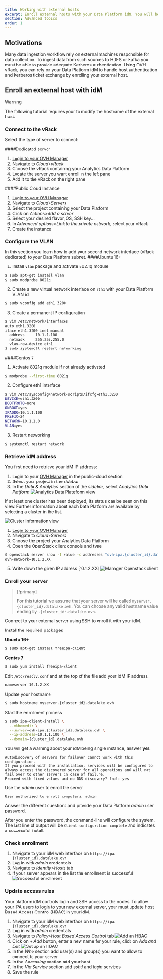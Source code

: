 ```yaml
---
title: Working with external hosts
excerpt: Enroll external hosts with your Data Platform idM. You will be able to authenticate external hosts against Hadoop services to ingest or push data
section: Advanced topics
order: 1
---
```


## Motivations

Many data ingestion workflow rely on external machines responsible for data collection.
To ingest data from such sources to HDFS or Kafka you must be able to provide
adequate Kerberos authentication. Using OVH vRack, you can rely on your Data Platform idM to handle
host authentication and Kerberos ticket exchange by enrolling your external
host.

## Enroll an external host with idM

> [!warning]
>
> The following tutorial requires your to modify the hostname of the external host.
>

### Connect to the vRack

Select the type of server to connect:

####Dedicated server
1.  [Login to your OVH Manager](https://www.ovh.com/manager/public-cloud/index.html)
2. Navigate to *Cloud*>*vRack*
3. Choose the vRack containing your Analytics Data Platform
4. Locate the server you want enroll in the left pane
5. Add it to the vRack on the right pane

####Public Cloud Instance
1.  [Login to your OVH Manager](https://www.ovh.com/manager/public-cloud/index.html)
2. Navigate to *Cloud*>*Servers*
3. Select the project containing your Data Platform
3. Click on *Actions*>*Add a server*
4. Select your desired flavor, OS, SSH key...
5. In *Advanced options*>*Link to the private network*, select your vRack
6. Create the instance

### Configure the VLAN

In this section you learn how to add your second network interface (vRack dedicated)
to your Data Platform subnet.
####Ubuntu 16+
1. Install `vlan` package and activate 802.1q module
```bash
$ sudo apt-get install vlan
$ sudo modprobe 8021q
```

2. Create a new virtual network interface on `eth1` with your Data Platform VLAN id
```bash
$ sudo vconfig add eth1 3200
```
3. Create a permanent IP configuration
````bash
$ vim /etc/network/interfaces
auto eth1.3200
iface eth1.3200 inet manual
  address     10.1.1.100
  netmask     255.255.255.0
  vlan-raw-device eth1
$ sudo systemctl restart networking
````

####Centos 7
1. Activate 8021q module if not already activated
```bash
$ modprobe --first-time 8021q
```

2. Configure eth1 interface
```bash
$ vim /etc/sysconfig/network-scripts/ifcfg-eth1.3200
DEVICE=eth1.3200
BOOTPROTO=none
ONBOOT=yes
IPADDR=10.1.1.100
PREFIX=24
NETWORK=10.1.1.0
VLAN=yes
```

3. Restart networking
````bash
$ systemctl restart network
````

### Retrieve idM address

You first need to retrieve your idM IP address:

1.  Login to your [OVH Manager](https://www.ovh.com/manager/public-cloud/index.html) in the public-cloud section
2.  Select your project in the *sidebar* 
3.  In the *Data & Analytics* section of the *sidebar*, select *Analytics Data Platform*
![Analytics Data Plateform view](images/manager_01.png)

If at least one cluster has been deployed, its status can be seen on this view. Further information about each Data Platform are available by selecting a cluster in the list.

![Cluster information view](images/manager_02.png)

1. [Login to your OVH Manager](https://www.ovh.com/manager/public-cloud/index.html)
2. Navigate to *Cloud*>*Servers*
3. Choose the project your Analytics Data Platform
4. Open the OpenStack client console and type
```bash
$ openstack server show -f value -c addresses "ovh-ipa.{cluster_id}.datalake.ovh"
ovh-network=10.1.2.XX
```

5. Write down the given IP address [10.1.2.XX]
![Manager Openstack client](images/idm-manager-cli.png)

### Enroll your server

> [!primary]
>
> For this tutorial we assume that your server will be called `myserver.{cluster_id}.datalake.ovh`.
You can choose any valid hostname value ending by `.{cluster_id}.datalake.ovh`.
>

Connect to your external server using SSH to enroll it with your idM.

Install the required packages

**Ubuntu 16+**
```bash
$ sudo apt-get install freeipa-client
```

**Centos 7**
```bash
$ sudo yum install freeipa-client
```

Edit `/etc/resolv.conf` and at the top of the file add your idM IP address.
```bash
nameserver 10.1.2.XX
```

Update your hostname

```bash
$ sudo hostname myserver.{cluster_id}.datalake.ovh
```

Start the enrollment process
```bash
$ sudo ipa-client-install \
  --mkhomedir \
  --server=ovh-ipa.{cluster_id}.datalake.ovh \
  --ip-address=10.1.1.100 \
  --domain={cluster_id}.datalake.ovh
```

You will get a warning about your idM being single instance, answer **yes**
```text
Autodiscovery of servers for failover cannot work with this configuration.
If you proceed with the installation, services will be configured to always access the discovered server for all operations and will not fail over to other servers in case of failure.
Proceed with fixed values and no DNS discovery? [no]: yes
```

Use the *admin* user to enroll the server
````text
User authorized to enroll computers: admin
````

Answer the different questions and provide your Data Platform *admin* user password.

After you enter the password, the command-line will configure the system.
The last line of output will be `Client configuration complete` and indicates a successful install.

### Check enrollment

1. Navigate to your idM web interface on `https://ipa.{cluster_id}.datalake.ovh`
2. Log in with *admin* credentials
3. Navigate to *Identity*>*Hosts* tab
4. If your server appears in the list the enrollment is successful
![Successful enrollment](images/idm-myserver.png)

### Update access rules

Your platform idM controls login and SSH access to the nodes. To allow your IPA users to login to your new external server,
your must update Host Based Access Control (HBAC) in your idM.

1. Navigate to your idM web interface on `https://ipa.{cluster_id}.datalake.ovh`
2. Log in with *admin* credentials
3. Navigate to *Policy*>*Host Based Access Control* tab
![Add an HBAC](images/idm-add-hbac.png)
4. Click on *+ Add* button, enter a new name for your rule, click on *Add and Edit*
![Set up an HBAC](images/idm-setup-hbac.png)
5. In the *Who* section add user(s) and group(s) you want to allow to connect to your server
6. In the *Accessing* section add your host
7. In the *Via Service* section add *sshd* and *login* services
8. Save the rule
